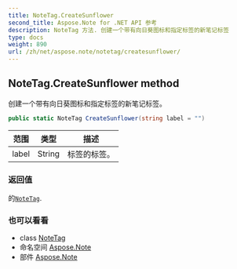 ```yaml
---
title: NoteTag.CreateSunflower
second_title: Aspose.Note for .NET API 参考
description: NoteTag 方法. 创建一个带有向日葵图标和指定标签的新笔记标签
type: docs
weight: 890
url: /zh/net/aspose.note/notetag/createsunflower/
---
```

## NoteTag.CreateSunflower method

创建一个带有向日葵图标和指定标签的新笔记标签。

```csharp
public static NoteTag CreateSunflower(string label = "")
```

| 范围 | 类型 | 描述 |
| --- | --- | --- |
| label | String | 标签的标签。 |

### 返回值

的[`NoteTag`](../).

### 也可以看看

* class [NoteTag](../)
* 命名空间 [Aspose.Note](../../notetag/)
* 部件 [Aspose.Note](../../../)


